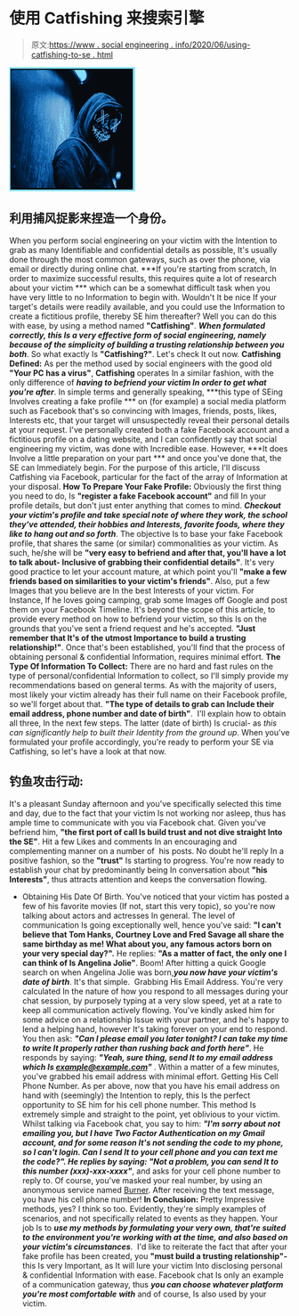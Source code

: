 # 使用 Catfishing 来搜索引擎

> 原文:[https://www . social engineering . info/2020/06/using-catfishing-to-se . html](https://www.socialengineering.info/2020/06/using-catfishing-to-se.html)

[![](img/a704aa7988e7fea49c3c261195deeb04.png)](https://1.bp.blogspot.com/-MRJ_VVk7a_M/XtzCx16fvzI/AAAAAAAAKJ0/lbAqBVDOP0YThmbjmT0nEzqLNZDtgclOACLcBGAsYHQ/s1600/Catfishing%2Bwwwsocialengineering%252Cinfo.jpg)

## **利用捕风捉影来捏造一个身份。**

When you perform social engineering on your victim with the Intention to grab as many Identifiable and confidential details as possible, It's usually done through the most common gateways, such as over the phone, via email or directly during online chat. ***If you're starting from scratch, In order to maximize successful results, this requires quite a lot of research about your victim *** which can be a somewhat difficult task when you have very little to no Information to begin with.
  Wouldn't It be nice If your target's details were readily available, and you could use the Information to create a fictitious profile, thereby SE him thereafter? Well you can do this with ease, by using a method named **"Catfishing"**. ***When formulated correctly, this Is a very effective form of social engineering, namely because of the simplicity of building a trusting relationship between you both***. So what exactly Is **"Catfishing?"**. Let's check It out now.
  **Catfishing Defined:**
  As per the method used by social engineers with the good old **"Your PC has a virus"**, **Catfishing** operates In a similar fashion, with the only difference of ***having to befriend your victim In order to get what you're after***. In simple terms and generally speaking, ***this type of SEing Involves creating a fake profile *** on (for example) a social media platform such as Facebook that's so convincing with Images, friends, posts, likes, Interests etc, that your target will unsuspectedly reveal their personal details at your request.
  I've personally created both a fake Facebook account and a fictitious profile on a dating website, and I can confidently say that social engineering my victim, was done with Incredible ease. However, ***It does Involve a little preparation on your part *** and once you've done that, the SE can Immediately begin. For the purpose of this article, I'll discuss Catfishing via Facebook, particular for the fact of the array of Information at your disposal.
  **How To Prepare Your Fake Profile:**
  Obviously the first thing you need to do, Is **"register a fake Facebook account"** and fill In your profile details, but don't just enter anything that comes to mind. ***Checkout your victim's profile and take special note of where they work, the school they've attended, their hobbies and Interests, favorite foods, where they like to hang out and so forth***. The objective Is to base your fake Facebook profile, that shares the same (or similar) commonalities as your victim. As such, he/she will be **"very easy to befriend and after that, you'll have a lot to talk about- Inclusive of grabbing their confidential details"**.
  It's very good practice to let your account mature, at which point you'll **"make a few friends based on similarities to your victim's friends"**. Also, put a few Images that you believe are In the best Interests of your victim. For Instance, If he loves going camping, grab some Images off Google and post them on your Facebook Timeline.
  It's beyond the scope of this article, to provide every method on how to befriend your victim, so this Is on the grounds that you've sent a friend request and he's accepted. **"Just remember that It's of the utmost Importance to build a trusting relationship!"**. Once that's been established, you'll find that the process of obtaining personal & confidential Information, requires minimal effort.
  **The Type Of Information To Collect:**
  There are no hard and fast rules on the type of personal/confidential Information to collect, so I'll simply provide my recommendations based on general terms. As with the majority of users, most likely your victim already has their full name on their Facebook profile, so we'll forget about that. **"The type of details to grab can Include their email address, phone number and date of birth"**.  I'll explain how to obtain all three, In the next few steps. The latter (date of birth) Is crucial- as *this can significantly help to built their Identity from the ground up*. When you've formulated your profile accordingly, you're ready to perform your SE via Catfishing, so let's have a look at that now.

## **钓鱼攻击行动:**

It's a pleasant Sunday afternoon and you've specifically selected this time and day, due to the fact that your victim Is not working nor asleep, thus has ample time to communicate with you via Facebook chat. Given you've befriend him, **"the first port of call Is build trust and not dive straight Into the SE"**. Hit a few Likes and comments In an encouraging and complementing manner on a number of  his posts. No doubt he'll reply In a positive fashion, so the **"trust"** Is starting to progress. You're now ready to establish your chat by predominantly being In conversation about **"his Interests"**, thus attracts attention and keeps the conversation flowing.  
  * Obtaining His Date Of Birth.
  You've noticed that your victim has posted a few of his favorite movies (If not, start this very topic), so you're now talking about actors and actresses In general. The level of communication Is going exceptionally well, hence you've said: **"I can't believe that Tom Hanks, Courtney Love and Fred Savage all share the same birthday as me! What about you, any famous actors born on your very special day?".** He replies: **"As a matter of fact, the only one I can think of Is Angelina Jolie"**. Boom! After hitting a quick Google search on when Angelina Jolie was born,***you now have your victim's date of birth***. It's that simple. 
  Grabbing His Email Address.
  You're very calculated In the nature of how you respond to all messages during your chat session, by purposely typing at a very slow speed, yet at a rate to keep all communication actively flowing. You've kindly asked him for some advice on a relationship Issue with your partner, and he's happy to lend a helping hand, however It's taking forever on your end to respond. You then ask: ***"Can I please email you later tonight? I can take my time to write It properly rather than rushing back and forth here"***. He responds by saying: ***"Yeah, sure thing, send It to my email address which Is example@example.com"*** . Within a matter of a few minutes, you've grabbed his email address with minimal effort.
  Getting His Cell Phone Number.
  As per above, now that you have his email address on hand with (seemingly) the Intention to reply, this Is the perfect opportunity to SE him for his cell phone number. This method Is extremely simple and straight to the point, yet oblivious to your victim. 
  Whilst talking via Facebook chat, you say to him: ***"I'm sorry about not emailing you, but I have Two Factor Authentication on my Gmail account, and for some reason It's not sending the code to my phone, so I can't login. Can I send It to your cell phone and you can text me the code?". He replies by saying: "Not a problem, you can send It to this number (xxx)-xxx-xxxx"***, and asks for your cell phone number to reply to. Of course, you've masked your real number, by using an anonymous service named [Burner](https://www.burnerapp.com/). After receiving the text message, you have his cell phone number!
  **In Conclusion:**
  Pretty Impressive methods, yes? I think so too. Evidently, they're simply examples of scenarios, and not specifically related to events as they happen. Your job Is to ***use my methods by formulating your very own, that're suited to the environment you're working with at the time, and also based on your victim's circumstances***. 
  I'd like to reiterate the fact that after your fake profile has been created, you **"must build a trusting relationship"-** this Is very Important, as It will lure your victim Into disclosing personal & confidential Information with ease. Facebook chat Is only an example of a communication gateway, thus ***you can choose whatever platform you're most comfortable*** ***with*** and of course, Is also used by your victim.